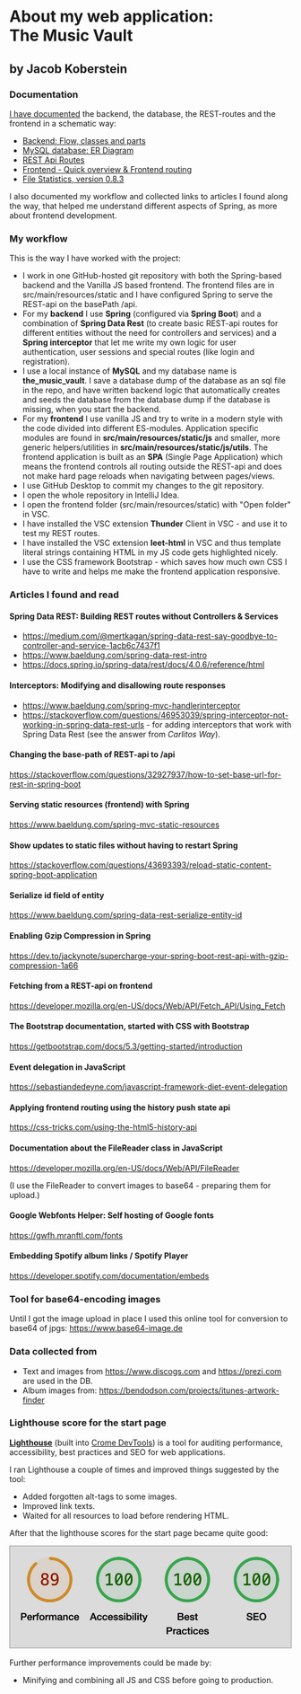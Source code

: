 # About my web application:<br>The Music Vault
## by Jacob Koberstein

### Documentation
[I have documented](/pdfs/flow-spring-app.pdf/#navpanes=0&toolbar=0) the backend, the database, the REST-routes and the frontend in a schematic way:

* [Backend: Flow, classes and parts](/pdfs/flow-spring-app.pdf/#navpanes=0&toolbar=0&page=1)
* [MySQL database: ER Diagram](/pdfs/flow-spring-app.pdf/#navpanes=0&toolbar=0&page=2)
* [REST Api Routes](/pdfs/flow-spring-app.pdf/#navpanes=0&toolbar=0&page=3)
* [Frontend - Quick overview & Frontend routing](/pdfs/flow-spring-app.pdf/#navpanes=0&toolbar=0&page=4)
* [File Statistics, version 0.8.3](/pdfs/flow-spring-app.pdf/#navpanes=0&toolbar=0&page=5)

I also documented my workflow and collected links to articles I found along the way, that helped me understand different aspects of Spring, as more about frontend development.

### My workflow
This is the way I have worked with the project:
* I work in one GitHub-hosted git repository with both the Spring-based backend and the Vanilla JS based frontend. The frontend files are in src/main/resources/static and I have configured Spring to serve the REST-api on the basePath /api.
* For my **backend** I use **Spring** (configured via **Spring Boot**) and a combination of **Spring Data Rest** (to create basic REST-api routes for different entities without the need for controllers and services) and a **Spring interceptor** that let me write my own logic for user authentication, user sessions and special routes (like login and registration).
* I use a local instance of **MySQL** and my database name is **the_music_vault**. I save a database dump of the database as an sql file in the repo, and have written backend logic that automatically creates and seeds the database from the database dump if the database is missing, when you start the backend.
* For my **frontend** I use vanilla JS and try to write in a modern style with the code divided into different ES-modules. Application specific modules are found in **src/main/resources/static/js** and smaller, more generic helpers/utilities in **src/main/resources/static/js/utils**. The frontend application is built as an **SPA** (Single Page Application) which means the frontend controls all routing outside the REST-api and does not make hard page reloads when navigating between pages/views.
* I use GitHub Desktop to commit my changes to the git repository.
* I open the whole repository in IntelliJ Idea.
* I open the frontend folder (src/main/resources/static) with "Open folder" in VSC.
* I have installed the VSC extension **Thunder** Client in VSC - and use it to test my REST routes.
* I have installed the VSC extension **leet-html** in VSC and thus template literal strings containing HTML in my JS code gets highlighted nicely.
* I use the CSS framework Bootstrap - which saves how much own CSS I have to write and helps me make the frontend application responsive.


### Articles I found and read

#### Spring Data REST: Building REST routes without Controllers & Services
* https://medium.com/@mertkagan/spring-data-rest-say-goodbye-to-controller-and-service-1acb6c7437f1
* https://www.baeldung.com/spring-data-rest-intro
* https://docs.spring.io/spring-data/rest/docs/4.0.6/reference/html

#### Interceptors: Modifying and disallowing route responses
* https://www.baeldung.com/spring-mvc-handlerinterceptor
* https://stackoverflow.com/questions/46953039/spring-interceptor-not-working-in-spring-data-rest-urls - for adding interceptors that work with Spring Data Rest (see the answer from *Carlitos Way*).

#### Changing the base-path of REST-api to /api
https://stackoverflow.com/questions/32927937/how-to-set-base-url-for-rest-in-spring-boot

#### Serving static resources (frontend) with Spring
https://www.baeldung.com/spring-mvc-static-resources

#### Show updates to static files without having to restart Spring
https://stackoverflow.com/questions/43693393/reload-static-content-spring-boot-application

#### Serialize id field of entity
https://www.baeldung.com/spring-data-rest-serialize-entity-id

#### Enabling Gzip Compression in Spring
https://dev.to/jackynote/supercharge-your-spring-boot-rest-api-with-gzip-compression-1a66

#### Fetching from a REST-api on frontend
https://developer.mozilla.org/en-US/docs/Web/API/Fetch_API/Using_Fetch

#### The Bootstrap documentation, started with CSS with Bootstrap
https://getbootstrap.com/docs/5.3/getting-started/introduction

#### Event delegation in JavaScript
https://sebastiandedeyne.com/javascript-framework-diet-event-delegation

#### Applying frontend routing using the history push state api
https://css-tricks.com/using-the-html5-history-api

#### Documentation about the FileReader class in JavaScript
https://developer.mozilla.org/en-US/docs/Web/API/FileReader

(I use the FileReader to convert images to base64 - preparing them for upload.)

#### Google Webfonts Helper: Self hosting of Google fonts
https://gwfh.mranftl.com/fonts

#### Embedding Spotify album links / Spotify Player
https://developer.spotify.com/documentation/embeds

### Tool for base64-encoding images
Until I got the image upload in place I used this online tool for conversion to base64 of jpgs:
https://www.base64-image.de

### Data collected from
* Text and images from https://www.discogs.com and https://prezi.com are used in the DB.
* Album images from: https://bendodson.com/projects/itunes-artwork-finder

### Lighthouse score for the start page
[**Lighthouse**](https://developer.chrome.com/docs/lighthouse]) (built into [Crome DevTools](https://developer.chrome.com/docs/devtools)) is a tool for auditing performance, accessibility, best practices and SEO for web applications. 

I ran Lighthouse a couple of times and improved things suggested by the tool:
* Added forgotten alt-tags to some images.
* Improved link texts.
* Waited for all resources to load before rendering HTML.
 
After that the lighthouse scores for the start page became quite good:

![Lighthouse score](images/lighthouse-results.jpg)

Further performance improvements could be made by:
* Minifying and combining all JS and CSS before going to production.